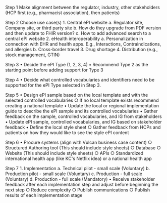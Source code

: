 Step 1
Make alignment between the regulator, industry, other stakeholders (HCP first (e.g., pharmacist association), then patients)

Step 2
Choose use case(s)
	1. Central ePI website
		a. Regulator site, Company site, or third party site
		b. How do they upgrade from PDF version and then update to FHIR version?
		c. How to add advanced search to a central ePI website
	2. eHealth interoperability
		a. Personalization in connection with EHR and health apps. E.g., Interactions, Contraindications, and allergies
		b. Cross-border travel
	3. Drug shortage
	4. Distribution (e.g., stock management, GTIN)

Step 3
	• Decide the ePI Type (1, 2, 3, 4)
	• Recommend Type 2 as the starting point before adding support for Type 3

Step 4
	• Decide what controlled vocabularies and identifiers need to be supported for the ePI Type selected in Step 3.

Step 5
	• Design ePI sample based on the local template and with the selected controlled vocabularies
		○ If no local template exists recommend creating a national template
	• Update the local or regional implementation guide to describe the ePI sample and its controlled vocabularies
	• Gather feedback on the sample, controlled vocabularies, and IG from stakeholders
	• Update ePI sample, controlled vocabularies, and IG based on stakeholder feedback
	• Define the local style sheet 
		○ Gather feedback from HCPs and patients on how they would like to see the style ePI content

Step 6
	• Procure systems (align with Vulcan business case content)
		○ Structured Authoring tool (This should include style sheets)
		○ Database
		○ Website (This should include style sheets)
		○ APIs
		○ Standardized international health app (like KC's Netflix idea) or a national health app

Step 7
	1. Implementation
		a. Technical pilot - small scale (Voluntary)
		b. Production pilot - small scale (Voluntary)
		c. Production - full scale (Voluntary)
		d. Production - full scale (Mandatory)
	• Receive stakeholder feedback after each implementation step and adjust before beginning the next step
		○ Reduce complexity
		○ Publish communications
		○ Publish results of each implementation stage
